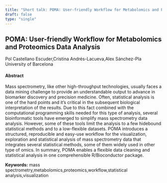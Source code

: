```yaml
---
title: "Short talk: POMA: User-friendly Workflow for Metabolomics and Proteomics Data Analysis"
draft: false
type: "single"
---
```


## POMA: User-friendly Workflow for Metabolomics and Proteomics Data Analysis
Pol Castellano Escuder,Cristina Andrés-Lacueva,Alex Sánchez-Pla
University of Barcelona
#### Abstract

Mass spectrometry, like other high-throughput technologies, usually faces a data mining challenge to provide an understandable output to advance in biomarker discovery and precision medicine. Often, statistical analysis is one of the hard points and it’s critical in the subsequent biological interpretation of the results. Due to this fact combined with the computational programming skills needed for this type of analysis, several bioinformatic tools have emerged to simplify mass spectrometry data analysis. However, some of these tools limit the analysis to a few hidebound statistical methods and to a low-flexible datasets. POMA introduces a structured, reproducible and easy-use workflow for the visualization, exploration and statistical analysis of mass spectrometry data that integrates several statistical methods, some of them widely used in other type of omics. In summary, POMA enables a flexible data cleaning and statistical analysis in one comprehensible R/Bioconductor package.

**Keywords:** mass spectrometry,metabolomics,proteomics,workflow,statistical analysis,visualization
